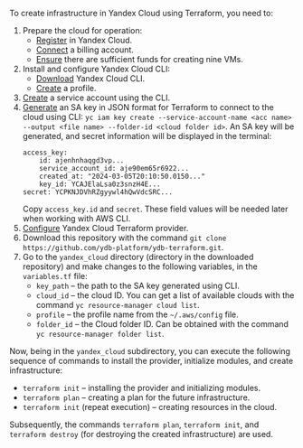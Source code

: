 To create infrastructure in Yandex Cloud using Terraform, you need to:
1. Prepare the cloud for operation:
    * [Register](https://console.cloud.yandex.ru/) in Yandex Cloud.
    * [Connect](https://cloud.yandex.com/ru/docs/billing/concepts/billing-account) a billing account.
    * [Ensure](https://console.cloud.yandex.ru/billing) there are sufficient funds for creating nine VMs.
2. Install and configure Yandex Cloud CLI:
    * [Download](https://cloud.yandex.ru/ru/docs/cli/quickstart) Yandex Cloud CLI.
    * [Create](https://cloud.yandex.ru/ru/docs/cli/quickstart#initialize) a profile.
3. [Create](https://cloud.yandex.com/ru/docs/tutorials/infrastructure-management/terraform-quickstart#get-credentials) a service account using the CLI.
4. [Generate](https://cloud.yandex.ru/ru/docs/cli/operations/authentication/service-account#auth-as-sa) an SA key in JSON format for Terraform to connect to the cloud using CLI: `yc iam key create --service-account-name <acc name> --output <file name> --folder-id <cloud folder id>`. An SA key will be generated, and secret information will be displayed in the terminal:
    ```
    access_key:
        id: ajenhnhaqgd3vp...
        service_account_id: aje90em65r6922...
        created_at: "2024-03-05T20:10:50.0150..."
        key_id: YCAJElaLsa0z3snzH4E...
    secret: YCPKNJDVhRZgyywl4hQwVdcSRC...
    ```
    Copy `access_key.id` and `secret`. These field values will be needed later when working with AWS CLI.
5. [Configure](https://cloud.yandex.com/ru/docs/tutorials/infrastructure-management/terraform-quickstart#configure-provider) Yandex Cloud Terraform provider.
6. Download this repository with the command `git clone https://github.com/ydb-platform/ydb-terraform.git`.
7. Go to the `yandex_cloud` directory (directory in the downloaded repository) and make changes to the following variables, in the `variables.tf` file:
    * `key_path` – the path to the SA key generated using CLI.
    * `cloud_id` – the cloud ID. You can get a list of available clouds with the command `yc resource-manager cloud list`.
    * `profile` – the profile name from the `~/.aws/config` file.
    * `folder_id` – the Cloud folder ID. Can be obtained with the command `yc resource-manager folder list`.

Now, being in the `yandex_cloud` subdirectory, you can execute the following sequence of commands to install the provider, initialize modules, and create infrastructure:
* `terraform init` – installing the provider and initializing modules.
* `terraform plan` – creating a plan for the future infrastructure.
* `terraform init` (repeat execution) – creating resources in the cloud.

Subsequently, the commands `terraform plan`, `terraform init`, and `terraform destroy` (for destroying the created infrastructure) are used.
